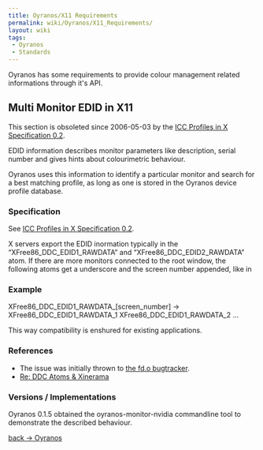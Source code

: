 ```yaml
---
title: Oyranos/X11 Requirements
permalink: wiki/Oyranos/X11_Requirements/
layout: wiki
tags:
 - Oyranos
 - Standards
---
```


Oyranos has some requirements to provide colour management related
informations through it's API.

Multi Monitor EDID in X11
-------------------------

This section is obsoleted since 2006-05-03 by the [ICC Profiles in X
Specification 0.2](/wiki/ICC_Profiles_in_X_Specification_0.2 "wikilink").

EDID information describes monitor parameters like description, serial
number and gives hints about colourimetric behaviour.

Oyranos uses this information to identify a particular monitor and
search for a best matching profile, as long as one is stored in the
Oyranos device profile database.

### Specification

See [ICC Profiles in X Specification
0.2](/wiki/ICC_Profiles_in_X_Specification_0.2 "wikilink").

X servers export the EDID inormation typically in the
“XFree86\_DDC\_EDID1\_RAWDATA” and “XFree86\_DDC\_EDID2\_RAWDATA” atom.
If there are more monitors connected to the root window, the following
atoms get a underscore and the screen number appended, like in

### Example

XFree86\_DDC\_EDID1\_RAWDATA\_\[screen\_number\] -&gt;
XFree86\_DDC\_EDID1\_RAWDATA\_1 XFree86\_DDC\_EDID1\_RAWDATA\_2 ...

This way compatibility is enshured for existing applications.

### References

-   The issue was initially thrown to [the fd.o
    bugtracker](https://bugs.freedesktop.org/show_bug.cgi?id=3910).
-   [Re: DDC Atoms &
    Xinerama](http://www.mail-archive.com/devel@xfree86.org/msg01297.html)

### Versions / Implementations

Oyranos 0.1.5 obtained the oyranos-monitor-nvidia commandline tool to
demonstrate the described behaviour.

[back -&gt; Oyranos](/wiki/Oyranos "wikilink")
